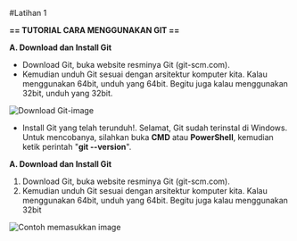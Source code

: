 #Latihan 1


**== TUTORIAL CARA MENGGUNAKAN GIT ==**

**A. Download dan Install Git**  
+ Download Git, buka website resminya Git (git-scm.com).  
+ Kemudian unduh Git sesuai dengan arsitektur komputer kita. Kalau menggunakan 64bit, unduh yang 64bit. Begitu juga kalau menggunakan 32bit, unduh yang 32bit.  
  
![Download Git-image](https://user-images.githubusercontent.com/56189248/66376538-1a9ab680-e9da-11e9-8342-df8d66fb971e.png)  
  
+ Install Git yang telah terunduh!. Selamat, Git sudah terinstal di Windows. Untuk mencobanya, silahkan buka **CMD** atau **PowerShell**, kemudian ketik perintah "__git --version__".
  
**A. Download dan Install Git**  
1. Download Git, buka website resminya Git (git-scm.com).  
2. Kemudian unduh Git sesuai dengan arsitektur komputer kita. 
Kalau menggunakan 64bit, unduh yang 64bit. Begitu juga kalau menggunakan 32bit



![Contoh memasukkan image](https://user-images.githubusercontent.com/56189248/66370074-09957980-e9c9-11e9-92b1-e554bc2d4704.png)
